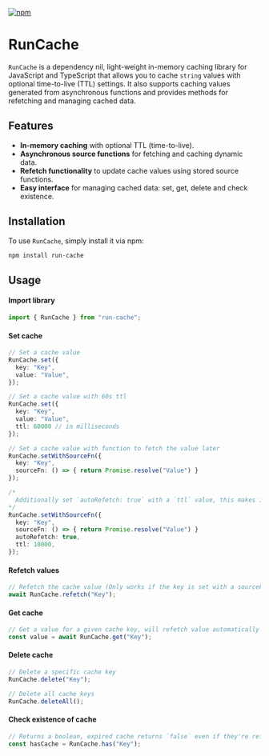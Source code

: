 [![npm](https://img.shields.io/npm/v/run-cache?colorA=000000&colorB=ff98a2)](https://www.npmjs.com/package/run-cache)

# RunCache

`RunCache` is a dependency nil, light-weight in-memory caching library for JavaScript and TypeScript that allows you to cache `string` values with optional time-to-live (TTL) settings. It also supports caching values generated from asynchronous functions and provides methods for refetching and managing cached data.

## Features

- **In-memory caching** with optional TTL (time-to-live).
- **Asynchronous source functions** for fetching and caching dynamic data.
- **Refetch functionality** to update cache values using stored source functions.
- **Easy interface** for managing cached data: set, get, delete and check existence.

## Installation

To use `RunCache`, simply install it via npm:

```bash
npm install run-cache
```

## Usage

#### Import library 
```ts
import { RunCache } from "run-cache";
```

#### Set cache
```ts
// Set a cache value
RunCache.set({
  key: "Key", 
  value: "Value",
});

// Set a cache value with 60s ttl
RunCache.set({
  key: "Key", 
  value: "Value", 
  ttl: 60000 // in milliseconds
});

// Set a cache value with function to fetch the value later
RunCache.setWithSourceFn({
  key: "Key", 
  sourceFn: () => { return Promise.resolve("Value") }
});

/* 
  Additionally set `autoRefetch: true` with a `ttl` value, this makes it auto-refetch the value on expiry when consumer tries to call `get` on this key
*/
RunCache.setWithSourceFn({
  key: "Key", 
  sourceFn: () => { return Promise.resolve("Value") }
  autoRefetch: true,
  ttl: 10000,
});
```

#### Refetch values

```ts
// Refetch the cache value (Only works if the key is set with a sourceFn)
await RunCache.refetch("Key");
```

#### Get cache

```ts
// Get a value for a given cache key, will refetch value automatically if `sourceFn` is provided and `autoRefetch: true`
const value = await RunCache.get("Key");
```

#### Delete cache
```ts
// Delete a specific cache key
RunCache.delete("Key");

// Delete all cache keys
RunCache.deleteAll();
```

#### Check existence of cache
```ts
// Returns a boolean, expired cache returns `false` even if they're refetchable
const hasCache = RunCache.has("Key");
```